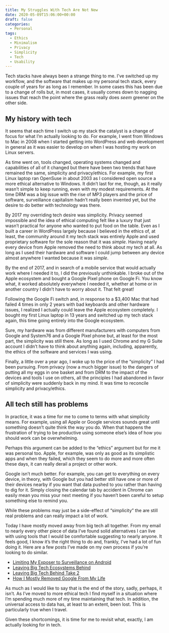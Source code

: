 ```yaml
---
title: My Struggles With Tech Are Not New
date: 2020-05-09T15:06:00+00:00
draft: false
categories:
  - Personal
tags:
  - Ethics
  - Minimalism
  - Privacy
  - Simplicity
  - Tech
  - Usability
---
```


Tech stacks have always been a strange thing to me. I’ve switched up my workflow, and the software that makes up my personal tech stack, every couple of years for as long as I remember. In some cases this has been due to a change of rolls but, in most cases, it usually comes down to nagging issues that reach the point where the grass really does _seem_ greener on the other side.

## My history with tech

It seems that each time I switch up my stack the catalyst is a change of focus for what I’m actually looking to do. For example, I went from Windows to Mac in 2008 when I started getting into WordPress and web development in general as it was easier to develop on when I was hosting my work on Linux servers.

As time went on, tools changed, operating systems changed and capabilities of all of it changed but there have been two trends that have remained the same, simplicity and privacy/ethics. For example, my first Linux laptop ran OpenSuse in about 2003 as I considered open source a more ethical alternative to Windows. It didn’t last for me, though, as it really wasn’t simple to keep running, even with my modest requirements. At the time DRM was a big issue with the rise of MP3 players and the price of software, surveillance capitalism hadn’t really been invented yet, but the desire to do better with technology was there.

By 2017 my overriding tech desire was simplicity. Privacy seemed impossible and the idea of ethical computing felt like a luxury that just wasn’t practical for anyone who wanted to put food on the table. Even as I built a career in WordPress largely because I believed in the ethics of, at least, the community around it my tech stack was entirely Apple and used proprietary software for the sole reason that it was _simple_. Having nearly every device from Apple removed the need to think about my tech at all. As long as I used their hardware and software I could jump between any device almost anywhere I wanted because it was _simple_.

By the end of 2017, and in search of a mobile service that would actually work where I needed it to, I did the previously unthinkable. I broke out of the Apple ecosystem and bought a Google Pixel phone on Google Fi. You know what, it worked absolutely everywhere I needed it, whether at home or in another country I didn’t have to worry about it. That felt great!

Following the Google Fi switch and, in response to a $3,400 Mac that had failed 4 times in only 2 years with bad keyboards and other hardware issues, I realized I actually could leave the Apple ecosystem completely. I bought my first Linux laptop in 13 years and switched up my tech stack again, this time going entirely into the Google ecosystem.

Sure, my hardware was from different manufacturers with computers from Google and System76 and a Google Pixel phone but, at least for the most part, the simplicity was still there. As long as I used Chrome and my G Suite account I didn’t have to think about anything again, including, apparently, the ethics of the software and services I was using.

Finally, a little over a year ago, I woke up to the price of the “simplicity” I had been pursuing. From privacy (now a much bigger issue) to the dangers of putting all my eggs in one basket and from DRM to the impact of the devices and tools I use on others, all the principles I had abandoned in favor of simplicity were suddenly back in my mind. It was time to reconcile simplicity and privacy/ethics.

## All tech still has problems

In practice, it was a time for me to come to terms with what simplicity means. For example, using all Apple or Google services sounds great until something doesn’t quite think the way you do. When that happens the frustration of trying to be productive using someone else’s idea of how you should work can be overwhelming.

Perhaps this argument can be added to the “ethics” argument but for me it was personal too. Apple, for example, was only as good as its simplistic apps and when they failed, which they seem to do more and more often these days, it can really derail a project or other work.

Google isn’t much better. For example, you can get to everything on every device, in theory, with Google but you had better still have one or more of their devices nearby if you want that data pushed to you rather than having to dig for it. Simply closing the calendar tab by accident in Chrome can easily mean you miss your next meeting if you haven’t been careful to setup something else to remind you.

While these problems may just be a side-effect of “simplicity” the are still real problems and can really impact a lot of work.

Today I have mostly moved away from big tech all together. From my email to nearly every other piece of data I’ve found solid alternatives I can live with using tools that I would be comfortable suggesting to nearly anyone. It feels good, I know it’s the right thing to do and, frankly, I’ve had a lot of fun doing it. Here are a few posts I’ve made on my own process if you’re looking to do similar.

* [Limiting My Exposer to Surveillance on Android](https://chriswiegman.com/2020/04/limiting-my-exposure-to-surveillance-on-android/)
* [Leaving Big Tech Ecosystems Behind](/2019/09/leaving-big-tech-ecosystems-behind/)
* [Leaving Big Tech Behind Take 2](/2020/04/leaving-big-tech-behind-take-2/)
* [How I Mostly Removed Google From My Life](/2019/10/how-i-mostly-removed-google-from-my-life/)

As much as I would like to say that is the end of the story, sadly, perhaps, it isn’t. As I’ve moved to more ethical tech I find myself in a situation where I’m spending much more of my time maintaining that tech. In addition, the universal access to data has, at least to an extent, been lost. This is particularly true when I travel.

Given these shortcomings, it is time for me to revisit what, exactly, I am actually looking for in tech.